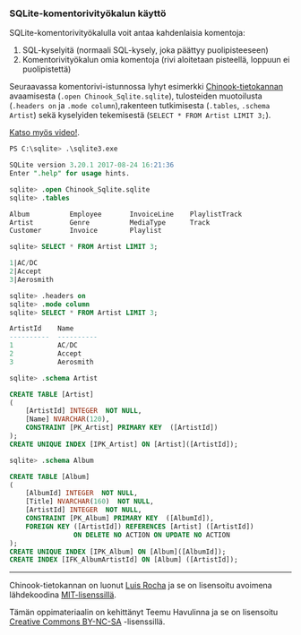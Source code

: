 
### SQLite-komentorivityökalun käyttö

SQLite-komentorivityökalulla voit antaa kahdenlaisia komentoja:
1. SQL-kyselyitä (normaali SQL-kysely, joka päättyy puolipisteeseen)
2. Komentorivityökalun omia komentoja (rivi aloitetaan pisteellä, loppuun ei puolipistettä)

Seuraavassa komentorivi-istunnossa lyhyt esimerkki [Chinook-tietokannan](https://github.com/lerocha/chinook-database/raw/master/ChinookDatabase/DataSources/Chinook_Sqlite.sqlite) avaamisesta (`.open Chinook_Sqlite.sqlite`), tulosteiden muotoilusta (`.headers on` ja `.mode column`),rakenteen tutkimisesta (`.tables`, `.schema Artist`) sekä kyselyiden tekemisestä (`SELECT * FROM Artist LIMIT 3;`). 

[Katso myös video!](https://video.haaga-helia.fi/media/SQLite+tools/0_pez4r54j).

```sql
PS C:\sqlite> .\sqlite3.exe

SQLite version 3.20.1 2017-08-24 16:21:36
Enter ".help" for usage hints.

sqlite> .open Chinook_Sqlite.sqlite
sqlite> .tables

Album          Employee       InvoiceLine    PlaylistTrack
Artist         Genre          MediaType      Track
Customer       Invoice        Playlist

sqlite> SELECT * FROM Artist LIMIT 3;

1|AC/DC
2|Accept
3|Aerosmith

sqlite> .headers on
sqlite> .mode column
sqlite> SELECT * FROM Artist LIMIT 3;

ArtistId    Name
----------  ----------
1           AC/DC
2           Accept
3           Aerosmith

sqlite> .schema Artist

CREATE TABLE [Artist]
(
    [ArtistId] INTEGER  NOT NULL,
    [Name] NVARCHAR(120),
    CONSTRAINT [PK_Artist] PRIMARY KEY  ([ArtistId])
);
CREATE UNIQUE INDEX [IPK_Artist] ON [Artist]([ArtistId]);

sqlite> .schema Album

CREATE TABLE [Album]
(
    [AlbumId] INTEGER  NOT NULL,
    [Title] NVARCHAR(160)  NOT NULL,
    [ArtistId] INTEGER  NOT NULL,
    CONSTRAINT [PK_Album] PRIMARY KEY  ([AlbumId]),
    FOREIGN KEY ([ArtistId]) REFERENCES [Artist] ([ArtistId])
                ON DELETE NO ACTION ON UPDATE NO ACTION
);
CREATE UNIQUE INDEX [IPK_Album] ON [Album]([AlbumId]);
CREATE INDEX [IFK_AlbumArtistId] ON [Album] ([ArtistId]);
```


---

Chinook-tietokannan on luonut [Luis Rocha](https://github.com/lerocha) ja se on lisensoitu avoimena lähdekoodina [MIT-lisenssillä](https://github.com/lerocha/chinook-database/blob/master/LICENSE.md).


Tämän oppimateriaalin on kehittänyt Teemu Havulinna ja se on lisensoitu [Creative Commons BY-NC-SA](https://creativecommons.org/licenses/by-nc-sa/4.0/) -lisenssillä.